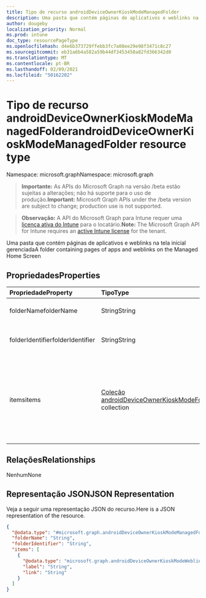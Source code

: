 ```yaml
---
title: Tipo de recurso androidDeviceOwnerKioskModeManagedFolder
description: Uma pasta que contém páginas de aplicativos e weblinks na tela inicial gerenciada
author: dougeby
localization_priority: Normal
ms.prod: intune
doc_type: resourcePageType
ms.openlocfilehash: d4e6b373729ffebb3fc7a08ee29e98f3471c8c27
ms.sourcegitcommit: eb31a6b4a582a59b44df3453450a82fd366342d0
ms.translationtype: MT
ms.contentlocale: pt-BR
ms.lasthandoff: 02/09/2021
ms.locfileid: "50162202"
---
```

# <a name="androiddeviceownerkioskmodemanagedfolder-resource-type"></a><span data-ttu-id="1d565-103">Tipo de recurso androidDeviceOwnerKioskModeManagedFolder</span><span class="sxs-lookup"><span data-stu-id="1d565-103">androidDeviceOwnerKioskModeManagedFolder resource type</span></span>

<span data-ttu-id="1d565-104">Namespace: microsoft.graph</span><span class="sxs-lookup"><span data-stu-id="1d565-104">Namespace: microsoft.graph</span></span>

> <span data-ttu-id="1d565-105">**Importante:** As APIs do Microsoft Graph na versão /beta estão sujeitas a alterações; não há suporte para o uso de produção.</span><span class="sxs-lookup"><span data-stu-id="1d565-105">**Important:** Microsoft Graph APIs under the /beta version are subject to change; production use is not supported.</span></span>

> <span data-ttu-id="1d565-106">**Observação:** A API do Microsoft Graph para Intune requer uma [licença ativa do Intune](https://go.microsoft.com/fwlink/?linkid=839381) para o locatário.</span><span class="sxs-lookup"><span data-stu-id="1d565-106">**Note:** The Microsoft Graph API for Intune requires an [active Intune license](https://go.microsoft.com/fwlink/?linkid=839381) for the tenant.</span></span>

<span data-ttu-id="1d565-107">Uma pasta que contém páginas de aplicativos e weblinks na tela inicial gerenciada</span><span class="sxs-lookup"><span data-stu-id="1d565-107">A folder containing pages of apps and weblinks on the Managed Home Screen</span></span>

## <a name="properties"></a><span data-ttu-id="1d565-108">Propriedades</span><span class="sxs-lookup"><span data-stu-id="1d565-108">Properties</span></span>
|<span data-ttu-id="1d565-109">Propriedade</span><span class="sxs-lookup"><span data-stu-id="1d565-109">Property</span></span>|<span data-ttu-id="1d565-110">Tipo</span><span class="sxs-lookup"><span data-stu-id="1d565-110">Type</span></span>|<span data-ttu-id="1d565-111">Descrição</span><span class="sxs-lookup"><span data-stu-id="1d565-111">Description</span></span>|
|:---|:---|:---|
|<span data-ttu-id="1d565-112">folderName</span><span class="sxs-lookup"><span data-stu-id="1d565-112">folderName</span></span>|<span data-ttu-id="1d565-113">String</span><span class="sxs-lookup"><span data-stu-id="1d565-113">String</span></span>|<span data-ttu-id="1d565-114">Nome de exibição da pasta</span><span class="sxs-lookup"><span data-stu-id="1d565-114">Display name for the folder</span></span>|
|<span data-ttu-id="1d565-115">folderIdentifier</span><span class="sxs-lookup"><span data-stu-id="1d565-115">folderIdentifier</span></span>|<span data-ttu-id="1d565-116">String</span><span class="sxs-lookup"><span data-stu-id="1d565-116">String</span></span>|<span data-ttu-id="1d565-117">Identificador exclusivo da pasta</span><span class="sxs-lookup"><span data-stu-id="1d565-117">Unique identifier for the folder</span></span>|
|<span data-ttu-id="1d565-118">items</span><span class="sxs-lookup"><span data-stu-id="1d565-118">items</span></span>|<span data-ttu-id="1d565-119">[Coleção androidDeviceOwnerKioskModeFolderItem](../resources/intune-deviceconfig-androiddeviceownerkioskmodefolderitem.md)</span><span class="sxs-lookup"><span data-stu-id="1d565-119">[androidDeviceOwnerKioskModeFolderItem](../resources/intune-deviceconfig-androiddeviceownerkioskmodefolderitem.md) collection</span></span>|<span data-ttu-id="1d565-120">Itens a serem adicionados à pasta gerenciada.</span><span class="sxs-lookup"><span data-stu-id="1d565-120">Items to be added to managed folder.</span></span> <span data-ttu-id="1d565-121">Esta coleção pode conter um máximo de 500 elementos.</span><span class="sxs-lookup"><span data-stu-id="1d565-121">This collection can contain a maximum of 500 elements.</span></span>|

## <a name="relationships"></a><span data-ttu-id="1d565-122">Relações</span><span class="sxs-lookup"><span data-stu-id="1d565-122">Relationships</span></span>
<span data-ttu-id="1d565-123">Nenhum</span><span class="sxs-lookup"><span data-stu-id="1d565-123">None</span></span>

## <a name="json-representation"></a><span data-ttu-id="1d565-124">Representação JSON</span><span class="sxs-lookup"><span data-stu-id="1d565-124">JSON Representation</span></span>
<span data-ttu-id="1d565-125">Veja a seguir uma representação JSON do recurso.</span><span class="sxs-lookup"><span data-stu-id="1d565-125">Here is a JSON representation of the resource.</span></span>
<!-- {
  "blockType": "resource",
  "@odata.type": "microsoft.graph.androidDeviceOwnerKioskModeManagedFolder"
}
-->
``` json
{
  "@odata.type": "#microsoft.graph.androidDeviceOwnerKioskModeManagedFolder",
  "folderName": "String",
  "folderIdentifier": "String",
  "items": [
    {
      "@odata.type": "microsoft.graph.androidDeviceOwnerKioskModeWeblink",
      "label": "String",
      "link": "String"
    }
  ]
}
```




